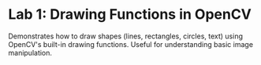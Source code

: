 ﻿# Lab 1: Drawing Functions in OpenCV

Demonstrates how to draw shapes (lines, rectangles, circles, text) using OpenCV's built-in drawing functions. Useful for understanding basic image manipulation.
